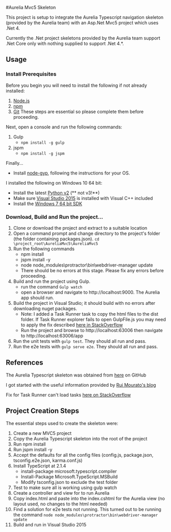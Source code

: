 #Aurelia Mvc5 Skeleton

This project is setup to integrate the Aurelia Typescript navigation skeleton (provided by the Aurelia team) with an Asp.Net Mvc5 project which uses .Net 4. 

Currently the .Net project skeletons provided by the Aurelia team support .Net Core only with nothing supplied to support .Net 4.*.

## Usage

### Install Prerequisites
Before you begin you will need to install the following if not already installed:

1. [Node.js](https://nodejs.org/en/)
2. [npm](https://github.com/felixrieseberg/npm-windows-upgrade)
3. [Git](https://git-scm.com/)
These steps are essential so please complete them before proceeding.

Next, open a console and run the following commands:

1. Gulp
	* `npm install -g gulp`
2. jspm
	* `npm install -g jspm`

Finally...

* Install [node-gyp](https://github.com/nodejs/node-gyp), following the instructions for your OS.

I installed the following on Windows 10 64 bit:

* Install the latest [Python v2](https://www.python.org/downloads/) (** not v3!**)
* Make sure [Visual Studio 2015](https://www.visualstudio.com/en-us/products/visual-studio-community-vs.aspx) is installed with Visual C++ included
* Install the [Windows 7 64 bit SDK](https://www.microsoft.com/en-us/download/details.aspx?id=8279)


###  Download, Build and Run the project...

1. Clone or download the project and extract to a suitable location
2. Open a command prompt and change directory to the project's folder (the folder containing packages.json). `cd \project_root\AureliaMvc5\AureliaMvc5`
3. Run the following commands
	* npm install
	* jspm install -y
	* node node_modules\protractor\bin\webdriver-manager update
	* There should be no errors at this stage. Please fix any errors before proceeding.
4. Build and run the project using Gulp. 
	* run the command `Gulp watch`
	* open a browser and navigate to http://localhost:9000. The Aurelia app should run.
5. Build the project in Visual Studio; it should build with no errors after downloading nuget packages.
	* Note: I added a Task Runner task to copy the html files to the dist folder. If Task Runner explorer fails to open GulpFile.js you may need to apply the fix described [here in StackOverflow](http://stackoverflow.com/questions/31301582/task-runner-explorer-cant-load-tasks) 
	* Run the project and browse to http://localhost:63006 then navigate to http://localhost:63006/app
6. Run the unit tests with `gulp test`. They should all run and pass.
7. Run the e2e tests with `gulp serve e2e`. They should all run and pass.



## References
The Aurelia Typescript skeleton was obtained from [here](https://github.com/aurelia/skeleton-navigation) on GitHub

I got started with the useful information provided by [Rui Mourato's blog](http://ruimourato.com/2016/01/26/running-aurelia-on-mvc5.html)

Fix for Task Runner can't load tasks [here on StackOverflow](http://stackoverflow.com/questions/31301582/task-runner-explorer-cant-load-tasks)



## Project Creation Steps
The essential steps used to create the skeleton were:

1. Create a new MVC5 project
2. Copy the Aurelia Typescript skeleton into the root of the project
3. Run npm install 
4. Run jspm install -y
4. Accept the defaults for all the config files (config.js, package.json, tsconfig.e2e.json, karma.conf.js)
5. Install TypeScript at 2.1.4
	* install-package microsoft.typescript.compiler
	* Install-Package Microsoft.TypeScript.MSBuild
	* Modify tsconfig.json to exclude the test folder
6. Test to make sure all is working using gulp watch
7. Create a controller and view for to run Aurelia
8. Copy index.html and paste into the index.cshtml for the Aurelia view (no layout used, no changes to the html needed)
9. Find a solution for e2e tests not running. This turned out to be running the command `node node_modules\protractor\bin\webdriver-manager update`
10. Build and run in Visual Studio 2015

 
